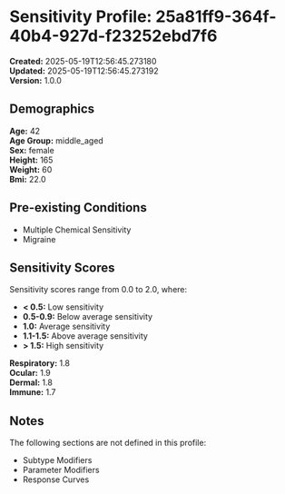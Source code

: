 # Sensitivity Profile: 25a81ff9-364f-40b4-927d-f23252ebd7f6

**Created:** 2025-05-19T12:56:45.273180  
**Updated:** 2025-05-19T12:56:45.273192  
**Version:** 1.0.0

## Demographics

**Age:** 42  
**Age Group:** middle_aged  
**Sex:** female  
**Height:** 165  
**Weight:** 60  
**Bmi:** 22.0  

## Pre-existing Conditions

- Multiple Chemical Sensitivity
- Migraine

## Sensitivity Scores

Sensitivity scores range from 0.0 to 2.0, where:
- **< 0.5:** Low sensitivity
- **0.5-0.9:** Below average sensitivity
- **1.0:** Average sensitivity
- **1.1-1.5:** Above average sensitivity
- **> 1.5:** High sensitivity

**Respiratory:** 1.8  
**Ocular:** 1.9  
**Dermal:** 1.8  
**Immune:** 1.7  

## Notes

The following sections are not defined in this profile:
- Subtype Modifiers
- Parameter Modifiers
- Response Curves